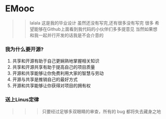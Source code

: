 # EMooc
>> lalala
>> 这是我的毕业设计
>> 虽然还没有写完,还有很多没有写完 很多
>> 希望能够在Github上面看到我代码的小伙伴们多多提意见
>> 当然如果想和我一起并行开发的话我是不会介意的

### 我为什么要开源?
  1. 共享和开源有助于自己更娴熟地掌握相关知识
  2. 共享和开源共享有助于提高自己的项目质量
  3. 开源和共享能够让你免费利用大家的智慧与劳动
  4. 开源与共享是推销自己的最好方式
  5. 开源和共享能够让你获得对项目的拥有权

### 送上Linus定律
>>> 只要经过足够多双眼睛的审查，所有的 bug 都将失去藏身之地
